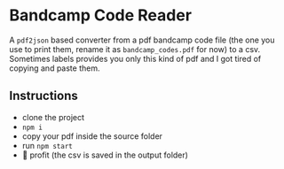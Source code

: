# Bandcamp Code Reader
A `pdf2json` based converter from a pdf bandcamp code file (the one you use to print them, rename it as `bandcamp_codes.pdf` for now) to a csv. Sometimes labels provides you only this kind of pdf and I got tired of copying and paste them.

## Instructions
- clone the project
- `npm i`
- copy your pdf inside the source folder
- run `npm start`
- :rocket: profit (the csv is saved in the output folder)
